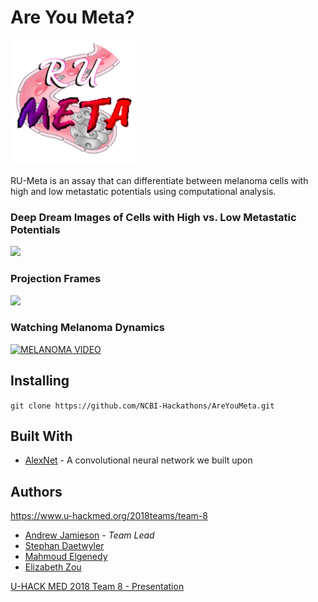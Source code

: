 # Are You Meta?

<img src="logo/logo.png" width=200><br>

RU-Meta is an assay that can differentiate between melanoma cells with high and low metastatic potentials using computational analysis.

### Deep Dream Images of Cells with High vs. Low Metastatic Potentials

<img src="imgs/High_vs_Low_DeepDream.png" width=600><br>

### Projection Frames

<img src="imgs/projectionFrames.png" width=600><br>

### Watching Melanoma Dynamics

[![MELANOMA VIDEO](http://img.youtube.com/vi/znIrWNc_i2s/0.jpg)](http://www.youtube.com/watch?v=znIrWNc_i2s "Test")

## Installing

`git clone https://github.com/NCBI-Hackathons/AreYouMeta.git`

## Built With

* [AlexNet](https://en.wikipedia.org/wiki/AlexNet) - A convolutional neural network we built upon

## Authors

https://www.u-hackmed.org/2018teams/team-8

* [Andrew Jamieson](https://github.com/andrewjUTSW) - *Team Lead*
* [Stephan Daetwyler](https://github.com/DaetwylerStephan)
* [Mahmoud Elgenedy](https://github.com/melgenedy)
* [Elizabeth Zou](https://github.com/wflms20110333)

[U-HACK MED 2018 Team 8 - Presentation](https://docs.google.com/presentation/d/1cjR6bhGudjFKzjLaKS5urVXQdpTvLTvg_o4uRU3KiH8/edit?usp=sharing)
